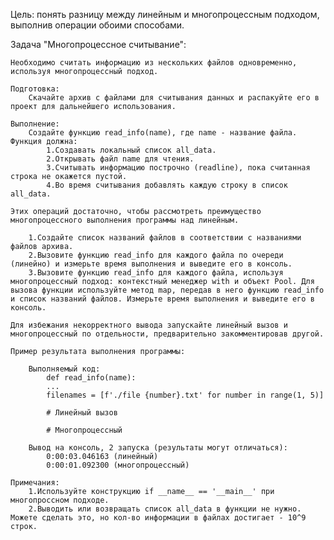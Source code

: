 Цель: понять разницу между линейным и многопроцессным подходом, выполнив операции обоими способами.

Задача "Многопроцессное считывание":

    Необходимо считать информацию из нескольких файлов одновременно, используя многопроцессный подход.

    Подготовка:
        Скачайте архив с файлами для считывания данных и распакуйте его в проект для дальнейшего использования.

    Выполнение:
        Создайте функцию read_info(name), где name - название файла. Функция должна:
            1.Создавать локальный список all_data.
            2.Открывать файл name для чтения.
            3.Считывать информацию построчно (readline), пока считанная строка не окажется пустой.
            4.Во время считывания добавлять каждую строку в список all_data.

    Этих операций достаточно, чтобы рассмотреть преимущество многопроцессного выполнения программы над линейным.

        1.Создайте список названий файлов в соответствии с названиями файлов архива.
        2.Вызовите функцию read_info для каждого файла по очереди (линейно) и измерьте время выполнения и выведите его в консоль.
        3.Вызовите функцию read_info для каждого файла, используя многопроцессный подход: контекстный менеджер with и объект Pool. Для вызова функции используйте метод map, передав в него функцию read_info и список названий файлов. Измерьте время выполнения и выведите его в консоль.

    Для избежания некорректного вывода запускайте линейный вызов и многопроцессный по отдельности, предварительно закомментировав другой.

    Пример результата выполнения программы:

        Выполняемый код:
            def read_info(name):
            ...
            filenames = [f'./file {number}.txt' for number in range(1, 5)]

            # Линейный вызов

            # Многопроцессный

        Вывод на консоль, 2 запуска (результаты могут отличаться):
            0:00:03.046163 (линейный)
            0:00:01.092300 (многопроцессный)

    Примечания:
        1.Используйте конструкцию if __name__ == '__main__' при многопроссном подходе.
        2.Выводить или возвращать список all_data в функции не нужно. Можете сделать это, но кол-во информации в файлах достигает - 10^9 строк.